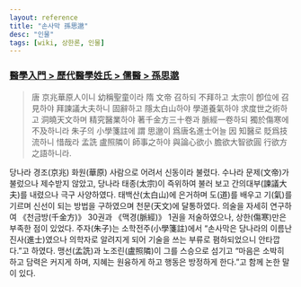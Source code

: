 ```yaml
---
layout: reference
title: "손사막 孫思邈"
desc: "인물"
tags: [wiki, 상한론, 인물]
---
```


### [醫學入門 > 歷代醫學姓氏 > 儒醫 > 孫思邈](https://mediclassics.kr/books/171/volume/1/#content_53)

> 唐 京兆華原人이니 幼稱聖童이라 隋 文帝 召하되 不拜하고 太宗이 卽位에 召見하야 拜諫議大夫하니 固辭하고 隱太白山하야 學道養氣하야 求度世之術하고 洞曉天文하며 精究醫業하야 著千金方三十卷과 脈經一卷하되 獨於傷寒에 不及하니라 朱子의 小學箋註에 謂 思邈이 爲唐名進士어늘 因 知醫로 貶爲技流하니 惜哉라 孟詵 盧照隣이 師事之하야 與論心欲小 膽欲大智欲圓 行欲方之語하니라.

당나라 경조(京兆) 화원(華原) 사람으로 어려서 신동이라 불렸다. 수나라 문제(文帝)가 불렀으나 제수받지 않았고, 당나라 태종(太宗)이 즉위하여 불러 보고 간의대부(諫議大夫)를 내렸으나 극구 사양하였다. 태백산(太白山)에 은거하며 도(道)를 배우고 기(氣)를 기르며 신선이 되는 방법을 구하였으며 천문(天文)에 달통하였다. 의술을 자세히 연구하여 《천금방(千金方)》 30권과 《맥경(脈經)》 1권을 저술하였으나, 상한(傷寒)만은 부족한 점이 있었다. 주자(朱子)는 소학전주(小學箋註)에서 “손사막은 당나라의 이름난 진사(進士)였으나 의학자로 알려지게 되어 기술을 쓰는 부류로 폄하되었으니 안타깝다.”고 하였다. 맹선(孟詵)과 노조린(盧照隣)이 그를 스승으로 섬기고 “마음은 소박히 하고 담력은 커지게 하며, 지혜는 원융하게 하고 행동은 방정하게 한다.”고 함께 논한 말이 있다.
